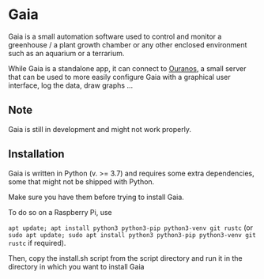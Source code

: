 Gaia
====

Gaia is a small automation software used to control and monitor a greenhouse / 
a plant growth chamber or any other enclosed environment such as an aquarium or
a terrarium.

While Gaia is a standalone app, it can connect to 
[Ouranos](https://github.com/vaamb/ouranos.git), a small server that can be used
to more easily configure Gaia with a graphical user interface, log the data, draw
graphs ...

Note
----

Gaia is still in development and might not work properly.

Installation
------------

Gaia is written in Python (v. >= 3.7) and requires some extra dependencies,
some that might not be shipped with Python.

Make sure you have them before trying to install Gaia.

To do so on a Raspberry Pi, use

``apt update; apt install python3 python3-pip python3-venv git rustc`` (or 
``sudo apt update; sudo apt install python3 python3-pip python3-venv git rustc`` 
if required).

Then, copy the install.sh script from the script directory and 
run it in the directory in which you want to install Gaia
